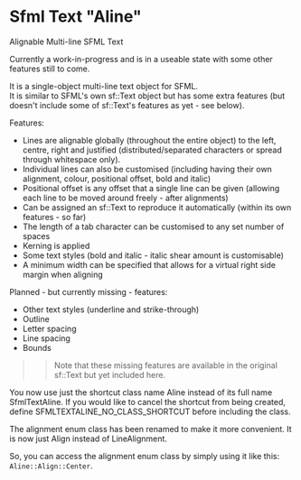 # Sfml Text "Aline"
 Alignable Multi-line SFML Text

Currently a work-in-progress and is in a useable state with some other features still to come.

It is a single-object multi-line text object for SFML.  
It is similar to SFML's own sf::Text object but has some extra features (but doesn't include some of sf::Text's features as yet - see below).

Features:
- Lines are alignable globally (throughout the entire object) to the left, centre, right and justified (distributed/separated characters or spread through whitespace only).
- Individual lines can also be customised (including having their own alignment, colour, positional offset, bold and italic)
- Positional offset is any offset that a single line can be given (allowing each line to be moved around freely - after alignments)
- Can be assigned an sf::Text to reproduce it automatically (within its own features - so far)
- The length of a tab character can be customised to any set number of spaces
- Kerning is applied
- Some text styles (bold and italic - italic shear amount is customisable)
- A minimum width can be specified that allows for a virtual right side margin when aligning

Planned - but currently missing - features:
- Other text styles (underline and strike-through)
- Outline
- Letter spacing
- Line spacing
- Bounds
>> Note that these missing features are available in the original sf::Text but yet included here.

You now use just the shortcut class name Aline instead of its full name SfmlTextAline. If you would like to cancel the shortcut from being created, define SFMLTEXTALINE_NO_CLASS_SHORTCUT before including the class.

The alignment enum class has been renamed to make it more convenient. It is now just Align instead of LineAlignment.

So, you can access the alignment enum class by simply using it like this: `Aline::Align::Center`.
